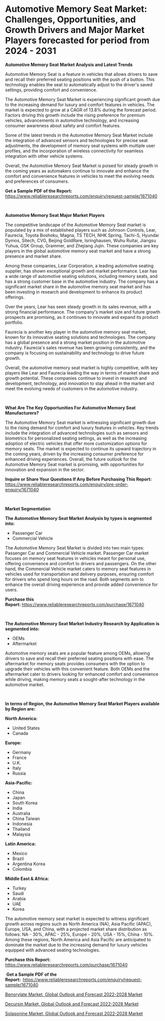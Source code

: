 <p><h1>Automotive Memory Seat Market: Challenges, Opportunities, and Growth Drivers and Major Market Players forecasted for period from 2024 - 2031</h1></p><p><strong>Automotive Memory Seat Market Analysis and Latest Trends</strong></p>
<p><p>Automotive Memory Seat is a feature in vehicles that allows drivers to save and recall their preferred seating positions with the push of a button. This technology enables the seat to automatically adjust to the driver's saved settings, providing comfort and convenience.</p><p>The Automotive Memory Seat Market is experiencing significant growth due to the increasing demand for luxury and comfort features in vehicles. The market is expected to grow at a CAGR of 13.8% during the forecast period. Factors driving this growth include the rising preference for premium vehicles, advancements in automotive technology, and increasing consumer awareness about safety and comfort features.</p><p>Some of the latest trends in the Automotive Memory Seat Market include the integration of advanced sensors and technologies for precise seat adjustments, the development of memory seat systems with multiple user profiles, and the incorporation of wireless connectivity for seamless integration with other vehicle systems.</p><p>Overall, the Automotive Memory Seat Market is poised for steady growth in the coming years as automakers continue to innovate and enhance the comfort and convenience features in vehicles to meet the evolving needs and preferences of consumers.</p></p>
<p><strong>Get a Sample PDF of the Report:&nbsp;</strong> <a href="https://www.reliableresearchreports.com/enquiry/request-sample/1671040">https://www.reliableresearchreports.com/enquiry/request-sample/1671040</a></p>
<p>&nbsp;</p>
<p><strong>Automotive Memory Seat Major Market Players</strong></p>
<p><p>The competitive landscape of the Automotive Memory Seat market is populated by a mix of established players such as Johnson Controls, Lear, Faurecia, Toyota Boshoku, Magna, TS TECH, NHK Spring, Tachi-S, Hyundai Dymos, Sitech, CVG, Beijing GoldRare, Isringhausen, Wuhu Ruitai, Jiangsu Yuhua, GSK Group, Grammer, and Zhejiang Jujin. These companies are key players in the global automotive memory seat market and have a strong presence and market share.</p><p>Among these companies, Lear Corporation, a leading automotive seating supplier, has shown exceptional growth and market performance. Lear has a wide range of automotive seating solutions, including memory seats, and has a strong customer base in the automotive industry. The company has a significant market share in the automotive memory seat market and has been investing in research and development to enhance its product offerings.</p><p>Over the years, Lear has seen steady growth in its sales revenue, with a strong financial performance. The company's market size and future growth prospects are promising, as it continues to innovate and expand its product portfolio.</p><p>Faurecia is another key player in the automotive memory seat market, known for its innovative seating solutions and technologies. The company has a global presence and a strong market position in the automotive industry. Faurecia's sales revenue has been growing consistently, and the company is focusing on sustainability and technology to drive future growth.</p><p>Overall, the automotive memory seat market is highly competitive, with key players like Lear and Faurecia leading the way in terms of market share and growth potential. These companies continue to invest in research and development, technology, and innovation to stay ahead in the market and meet the evolving needs of customers in the automotive industry.</p></p>
<p>&nbsp;</p>
<p><strong>What Are The Key Opportunities For Automotive Memory Seat Manufacturers?</strong></p>
<p><p>The Automotive Memory Seat market is witnessing significant growth due to the rising demand for comfort and luxury features in vehicles. Key trends include the integration of advanced technologies such as sensors and biometrics for personalized seating settings, as well as the increasing adoption of electric vehicles that offer more customization options for memory seats. The market is expected to continue its upward trajectory in the coming years, driven by the increasing consumer preference for enhanced driving experiences. Overall, the future outlook for the Automotive Memory Seat market is promising, with opportunities for innovation and expansion in the sector.</p></p>
<p><strong>Inquire or Share Your Questions If Any Before Purchasing This Report:</strong> <a href="https://www.reliableresearchreports.com/enquiry/pre-order-enquiry/1671040">https://www.reliableresearchreports.com/enquiry/pre-order-enquiry/1671040</a></p>
<p>&nbsp;</p>
<p><strong>Market Segmentation</strong></p>
<p><strong>The Automotive Memory Seat Market Analysis by types is segmented into:</strong></p>
<p><ul><li>Passenger Car</li><li>Commercial Vehicle</li></ul></p>
<p><p>The Automotive Memory Seat Market is divided into two main types: Passenger Car and Commercial Vehicle market. Passenger Car market focuses on memory seat features in vehicles meant for personal use, offering convenience and comfort to drivers and passengers. On the other hand, the Commercial Vehicle market caters to memory seat features in vehicles used for transportation and delivery purposes, ensuring comfort for drivers who spend long hours on the road. Both segments aim to enhance the overall driving experience and provide added convenience for users.</p></p>
<p><strong>Purchase this Report:&nbsp;</strong><a href="https://www.reliableresearchreports.com/purchase/1671040">https://www.reliableresearchreports.com/purchase/1671040</a></p>
<p>&nbsp;</p>
<p><strong>The Automotive Memory Seat Market Industry Research by Application is segmented into:</strong></p>
<p><ul><li>OEMs</li><li>Aftermarket</li></ul></p>
<p><p>Automotive memory seats are a popular feature among OEMs, allowing drivers to save and recall their preferred seating positions with ease. The aftermarket for memory seats provides consumers with the option to upgrade their vehicles with this convenient feature. Both OEMs and the aftermarket cater to drivers looking for enhanced comfort and convenience while driving, making memory seats a sought-after technology in the automotive market.</p></p>
<p>&nbsp;</p>
<p><strong>In terms of Region, the Automotive Memory Seat Market Players available by Region are:</strong></p>
<p>
    <p> <strong> North America: </strong>
        <ul>
            <li>United States</li>
            <li>Canada</li>
        </ul>
        </p> 
    <p> <strong> Europe: </strong>
        <ul>
            <li>Germany</li>
            <li>France</li>
            <li>U.K.</li>
            <li>Italy</li>
            <li>Russia</li>
        </ul>
        </p> 
    <p> <strong> Asia-Pacific: </strong>
        <ul>
            <li>China</li>
            <li>Japan</li>
            <li>South Korea</li>
            <li>India</li>
            <li>Australia</li>
            <li>China Taiwan</li>
            <li>Indonesia</li>
            <li>Thailand</li>
            <li>Malaysia</li>
        </ul>
        </p> 
    <p> <strong> Latin America: </strong>
        <ul>
            <li>Mexico</li>
            <li>Brazil</li>
            <li>Argentina Korea</li>
            <li>Colombia</li>
        </ul>
        </p> 
    <p> <strong> Middle East & Africa: </strong>
        <ul>
            <li>Turkey</li>
            <li>Saudi</li>
            <li>Arabia</li>
            <li>UAE</li>
            <li>Korea</li>
        </ul>
    </p>
    </p>
<p><p>The automotive memory seat market is expected to witness significant growth across regions such as North America (NA), Asia Pacific (APAC), Europe, USA, and China, with a projected market share distribution as follows: NA - 30%, APAC - 25%, Europe - 20%, USA - 15%, China - 10%. Among these regions, North America and Asia Pacific are anticipated to dominate the market due to the increasing demand for luxury vehicles equipped with advanced seating technologies.</p></p>
<p><strong>Purchase this Report: </strong><a href="https://www.reliableresearchreports.com/purchase/1671040">https://www.reliableresearchreports.com/purchase/1671040</a></p>
<p>&nbsp;<strong>Get a Sample PDF of the Report:&nbsp;&nbsp;</strong><a href="https://www.reliableresearchreports.com/enquiry/request-sample/1671040">https://www.reliableresearchreports.com/enquiry/request-sample/1671040</a></p>
<p><strong></strong></p>
<p><p><a href="https://view.publitas.com/reportprime-1/benorylate-market-global-outlook-and-forecast-2022-2028-market-size-furnishes-valuable-information-encompassing-market-share-market-trends-and-projections-spanning-from-2023-to-2030/">Benorylate Market, Global Outlook and Forecast 2022-2028 Market</a></p><p><a href="https://view.publitas.com/reportprime-1/decursin-market-global-outlook-and-forecast-2022-2028-market-share-market-new-trends-analysis-report-by-type-by-application-by-end-use-by-region-and-segment-forecasts-2023-2030/">Decursin Market, Global Outlook and Forecast 2022-2028 Market</a></p><p><a href="https://view.publitas.com/reportprime-1/solasonine-market-global-outlook-and-forecast-2022-2028-market-size-growth-outlook-from-2023-to-2030-projecting-at-markets-trends-analysis-by-application-regional-outlook-and-revenue/">Solasonine Market, Global Outlook and Forecast 2022-2028 Market</a></p></p>
